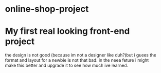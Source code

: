 # online-shop-project
# My first real looking front-end project
the design is not good (because im not a designer like duh?)but i guees the format and layout for a newbie is not that bad.
in the neea feture i might make this better and upgrade it to see how much ive learned.

